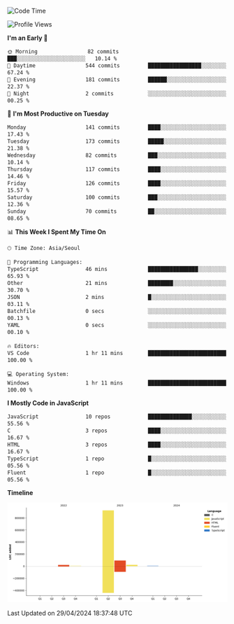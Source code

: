 <!--START_SECTION:waka-->
![Code Time](http://img.shields.io/badge/Code%20Time-63%20hrs%2029%20mins-blue)

![Profile Views](http://img.shields.io/badge/Profile%20Views-0-blue)

**I'm an Early 🐤** 

```text
🌞 Morning                82 commits          ███░░░░░░░░░░░░░░░░░░░░░░   10.14 % 
🌆 Daytime                544 commits         █████████████████░░░░░░░░   67.24 % 
🌃 Evening                181 commits         ██████░░░░░░░░░░░░░░░░░░░   22.37 % 
🌙 Night                  2 commits           ░░░░░░░░░░░░░░░░░░░░░░░░░   00.25 % 
```
📅 **I'm Most Productive on Tuesday** 

```text
Monday                   141 commits         ████░░░░░░░░░░░░░░░░░░░░░   17.43 % 
Tuesday                  173 commits         █████░░░░░░░░░░░░░░░░░░░░   21.38 % 
Wednesday                82 commits          ███░░░░░░░░░░░░░░░░░░░░░░   10.14 % 
Thursday                 117 commits         ████░░░░░░░░░░░░░░░░░░░░░   14.46 % 
Friday                   126 commits         ████░░░░░░░░░░░░░░░░░░░░░   15.57 % 
Saturday                 100 commits         ███░░░░░░░░░░░░░░░░░░░░░░   12.36 % 
Sunday                   70 commits          ██░░░░░░░░░░░░░░░░░░░░░░░   08.65 % 
```


📊 **This Week I Spent My Time On** 

```text
🕑︎ Time Zone: Asia/Seoul

💬 Programming Languages: 
TypeScript               46 mins             ████████████████░░░░░░░░░   65.93 % 
Other                    21 mins             ████████░░░░░░░░░░░░░░░░░   30.70 % 
JSON                     2 mins              █░░░░░░░░░░░░░░░░░░░░░░░░   03.11 % 
Batchfile                0 secs              ░░░░░░░░░░░░░░░░░░░░░░░░░   00.13 % 
YAML                     0 secs              ░░░░░░░░░░░░░░░░░░░░░░░░░   00.10 % 

🔥 Editors: 
VS Code                  1 hr 11 mins        █████████████████████████   100.00 % 

💻 Operating System: 
Windows                  1 hr 11 mins        █████████████████████████   100.00 % 
```

**I Mostly Code in JavaScript** 

```text
JavaScript               10 repos            ██████████████░░░░░░░░░░░   55.56 % 
C                        3 repos             ████░░░░░░░░░░░░░░░░░░░░░   16.67 % 
HTML                     3 repos             ████░░░░░░░░░░░░░░░░░░░░░   16.67 % 
TypeScript               1 repo              █░░░░░░░░░░░░░░░░░░░░░░░░   05.56 % 
Fluent                   1 repo              █░░░░░░░░░░░░░░░░░░░░░░░░   05.56 % 
```



**Timeline**

![Lines of Code chart](https://raw.githubusercontent.com/project-dy/project-dy/main/assets/bar_graph.png)


 Last Updated on 29/04/2024 18:37:48 UTC
<!--END_SECTION:waka-->
